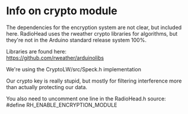# Info on crypto module

The dependencies for the encryption system are not clear, but included here.
RadioHead uses the rweather crypto libraries for algorithms, but they're not in the Arduino standard release system 100%.

Libraries are found here:  
https://github.com/rweather/arduinolibs

We're using the CryptoLW/src/Speck.h implementation

Our crypto key is really stupid, but mostly for filtering interference more than actually protecting our data.

You also need to uncomment one line in the RadioHead.h source:  
#define RH\_ENABLE\_ENCRYPTION\_MODULE

